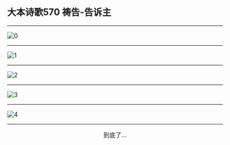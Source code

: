 
## 大本诗歌570 祷告-告诉主
        
<div id="aplayer0"></div>

---

<img alt="0" data-original="/data/d0570/0">

---

<img alt="1" data-original="/data/d0570/1">

---

<img alt="2" data-original="/data/d0570/2">

---

<img alt="3" data-original="/data/d0570/3">

---

<img alt="4" data-original="/data/d0570/4">

---

<p style="text-align: center">到底了...</p>

<script src="/js/dist-view.js"></script>

<script>
MAIN.id = 'd0570';
        
const ap0 = new APlayer({
    container: document.getElementById('aplayer0'),
    volume: 1,
    loop: 'none',
    preload: 'none',
    audio: [{
        name: '大本诗歌570.mp3',
        artist: '大本诗歌',
        url: 'https://res.wx.qq.com/voice/getvoice?mediaid=MzI0NTk3MDM5M18yMjQ3NDk0NjY5',
        cover: '/favicon'
    }]
});
</script>

